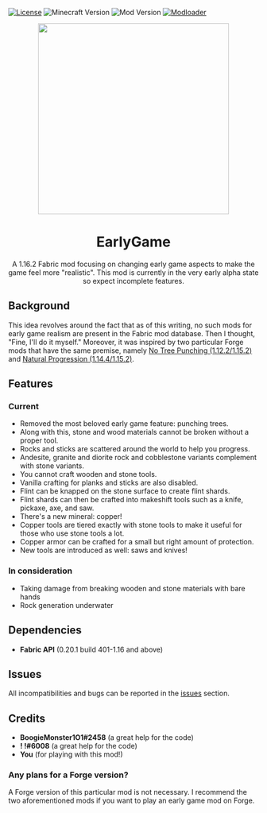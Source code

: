 [![License](https://img.shields.io/github/license/jayceecreates/earlygame?style=for-the-badge)](https://github.com/JayCeeCreates/earlygame/blob/master/LICENSE)
![Minecraft Version](https://img.shields.io/badge/mc%20version-1.16.2-brightgreen?style=for-the-badge)
![Mod Version](https://img.shields.io/badge/mod%20version-0.3.1a-yellow?style=for-the-badge)
[![Modloader](https://img.shields.io/badge/modloader-fabric-blue?style=for-the-badge)](https://fabricmc.net)

<p align="center">
  <img width="384" height="384" src="https://cdn.discordapp.com/attachments/669587583034064919/753223254474227762/icon.png">
</p>

<h1 align="center">EarlyGame</h1>
<p align="center">A 1.16.2 Fabric mod focusing on changing early game aspects to make the game feel more "realistic". This mod is currently in the very early alpha state so expect incomplete features.</p>

## Background
This idea revolves around the fact that as of this writing, no such mods for early game realism are present in the Fabric mod database. Then I thought, "Fine, I'll do it myself." Moreover, it was inspired by two particular Forge mods that have the same premise, namely [No Tree Punching (1.12.2/1.15.2)](https://www.curseforge.com/minecraft/mc-mods/no-tree-punching) and [Natural Progression (1.14.4/1.15.2)](https://www.curseforge.com/minecraft/mc-mods/natural-progressions).

## Features
### Current
- Removed the most beloved early game feature: punching trees.
- Along with this, stone and wood materials cannot be broken without a proper tool.
- Rocks and sticks are scattered around the world to help you progress.
- Andesite, granite and diorite rock and cobblestone variants complement with stone variants.
- You cannot craft wooden and stone tools.
- Vanilla crafting for planks and sticks are also disabled.
- Flint can be knapped on the stone surface to create flint shards.
- Flint shards can then be crafted into makeshift tools such as a knife, pickaxe, axe, and saw.
- There's a new mineral: copper!
- Copper tools are tiered exactly with stone tools to make it useful for those who use stone tools a lot.
- Copper armor can be crafted for a small but right amount of protection.
- New tools are introduced as well: saws and knives!
### In consideration
- Taking damage from breaking wooden and stone materials with bare hands
- Rock generation underwater

## Dependencies
- **Fabric API** (0.20.1 build 401-1.16 and above)

## Issues
All incompatibilities and bugs can be reported in the [issues](https://github.com/JayCeeCreates/earlygame/issues) section.

## Credits
- **BoogieMonster1O1#2458** (a great help for the code)
- **! !#6008** (a great help for the code)
- **You** (for playing with this mod!)

### Any plans for a Forge version?
A Forge version of this particular mod is not necessary. I recommend the two aforementioned mods if you want to play an early game mod on Forge.
